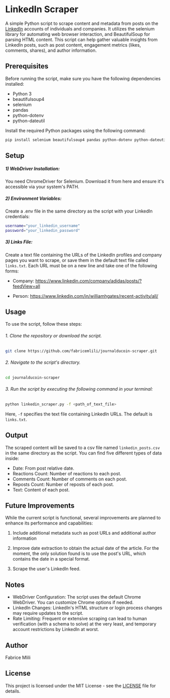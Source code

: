 # LinkedIn Scraper

A simple Python script to scrape content and metadata from posts on the [LinkedIn](https://www.linkedin.com/feed/) accounts of individuals and companies. It utilizes the selenium library for automating web browser interaction, and BeautifulSoup for parsing HTML content. This script can help gather valuable insights from LinkedIn posts, such as post content, engagement metrics (likes, comments, shares), and author information.

## Prerequisites

Before running the script, make sure you have the following dependencies installed:

- Python 3
- beautifulsoup4
- selenium
- pandas
- python-dotenv
- python-dateutil

Install the required Python packages using the following command:

```bash
pip install selenium beautifulsoup4 pandas python-dotenv python-dateutil
```

## Setup

##### 1) WebDriver Installation:
You need ChromeDriver for Selenium. Download it from here and ensure it's accessible via your system's PATH.

##### 2) Environment Variables:
Create a .env file in the same directory as the script with your LinkedIn credentials:
```bash
username="your_linkedin_username"
password="your_linkedin_password"
```

##### 3) Links File:
Create a text file containing the URLs of the LinkedIn profiles and company pages you want to scrape, or save them in the default text file called `links.txt`. Each URL must be on a new line and take one of the following forms:

- Company: https://www.linkedin.com/company/adidas/posts/?feedView=all

- Person: https://www.linkedin.com/in/williamhgates/recent-activity/all/

## Usage
To use the script, follow these steps:

###### 1. Clone the repository or download the script.

```bash
git clone https://github.com/fabricemlili/journalducoin-scraper.git
```
###### 2. Navigate to the script's directory.
```bash
cd journalducoin-scraper
```
###### 3. Run the script by executing the following command in your terminal:
```bash
python linkedin_scraper.py -f <path_of_text_file>
```
Here, `-f` specifies the text file containing LinkedIn URLs. The default is `links.txt`.

## Output

The scraped content will be saved to a csv file named `linkedin_posts.csv` in the same directory as the script. You can find five different types of data inside:
- Date: From post relative date.
- Reactions Count: Number of reactions to each post.
- Comments Count: Number of comments on each post.
- Reposts Count: Number of reposts of each post.
- Text: Content of each post.

## Future Improvements
While the current script is functional, several improvements are planned to enhance its performance and capabilities:

1. Include additional metadata such as post URLs and additional author information

2. Improve date extraction to obtain the actual date of the article. For the moment, the only solution found is to use the post's URL, which contains the date in a special format.

3. Scrape the user's LinkedIn feed.

## Notes

- WebDriver Configuration: The script uses the default Chrome WebDriver. You can customize Chrome options if needed.
- LinkedIn Changes: LinkedIn's HTML structure or login process changes may require updates to the script.
- Rate Limiting: Frequent or extensive scraping can lead to human verification (with a schema to solve) at the very least, and temporary account restrictions by LinkedIn at worst.

## Author
Fabrice Mlili

## License
This project is licensed under the MIT License - see the [LICENSE](LICENSE) file for details.
